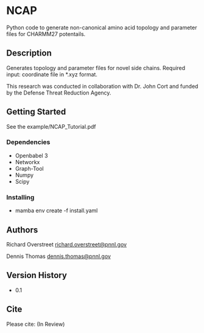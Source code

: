 # NCAP

Python code to generate non-canonical amino acid topology and parameter files for CHARMM27 potentails.

## Description

Generates topology and parameter files for novel side chains.
Required input: coordinate file in *.xyz format.

This research was conducted in collaboration with Dr. John Cort and funded by the Defense Threat Reduction Agency.

## Getting Started
See the example/NCAP_Tutorial.pdf

### Dependencies

* Openbabel 3
* Networkx
* Graph-Tool
* Numpy
* Scipy

### Installing

* mamba env create -f install.yaml

## Authors

Richard Overstreet
richard.overstreet@pnnl.gov

Dennis Thomas
dennis.thomas@pnnl.gov

## Version History

* 0.1

## Cite

Please cite: (In Review)
